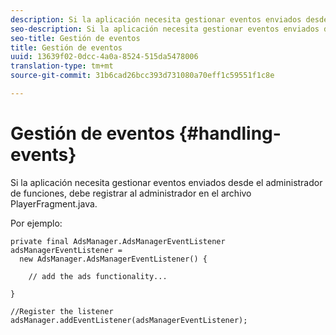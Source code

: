```yaml
---
description: Si la aplicación necesita gestionar eventos enviados desde el administrador de funciones, debe registrar al administrador en el archivo PlayerFragment.java.
seo-description: Si la aplicación necesita gestionar eventos enviados desde el administrador de funciones, debe registrar al administrador en el archivo PlayerFragment.java.
seo-title: Gestión de eventos
title: Gestión de eventos
uuid: 13639f02-0dcc-4a0a-8524-515da5478006
translation-type: tm+mt
source-git-commit: 31b6cad26bcc393d731080a70eff1c59551f1c8e

---
```



# Gestión de eventos {#handling-events}

Si la aplicación necesita gestionar eventos enviados desde el administrador de funciones, debe registrar al administrador en el archivo PlayerFragment.java.

Por ejemplo:

```
private final AdsManager.AdsManagerEventListener adsManagerEventListener =  
  new AdsManager.AdsManagerEventListener() { 
 
    // add the ads functionality... 
 
} 
 
//Register the listener 
adsManager.addEventListener(adsManagerEventListener);
```
